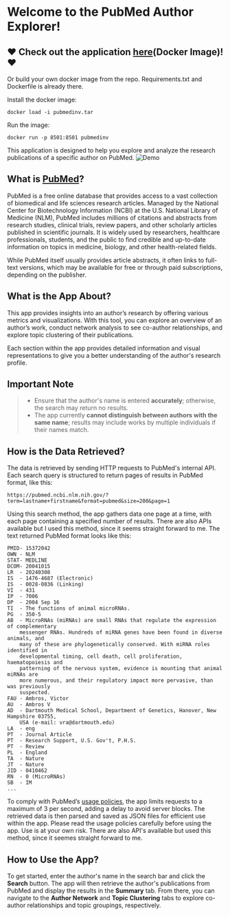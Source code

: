 # Welcome to the PubMed Author Explorer!


## ❤️ Check out the application [here](https://drive.google.com/file/d/1bgL30_DIe4LexvdLM-zcd6VvCow2ztyF/view?usp=drive_link)(Docker Image)! ❤️
Or build your own docker image from the repo. Requirements.txt and Dockerfile is already there. 

Install the docker image:
```
docker load -i pubmedinv.tar
```

Run the image:
```
docker run -p 8501:8501 pubmedinv
```



This application is designed to help you explore and analyze the research publications of a specific author on PubMed.
![Demo](demo.gif)

## What is [PubMed](https://pubmed.ncbi.nlm.nih.gov/)?
PubMed is a free online database that provides access to a vast collection of biomedical and life sciences research articles. Managed by the National Center for Biotechnology Information (NCBI) at the U.S. National Library of Medicine (NLM), PubMed includes millions of citations and abstracts from research studies, clinical trials, review papers, and other scholarly articles published in scientific journals. It is widely used by researchers, healthcare professionals, students, and the public to find credible and up-to-date information on topics in medicine, biology, and other health-related fields.

While PubMed itself usually provides article abstracts, it often links to full-text versions, which may be available for free or through paid subscriptions, depending on the publisher.

## What is the App About?
This app provides insights into an author’s research by offering various metrics and visualizations. With this tool, you can explore an overview of an author’s work, conduct network analysis to see co-author relationships, and explore topic clustering of their publications.

Each section within the app provides detailed information and visual representations to give you a better understanding of the author's research profile.

## Important Note
> - Ensure that the author's name is entered **accurately**; otherwise, the search may return no results.
> - The app currently **cannot distinguish between authors with the same name**; results may include works by multiple individuals if their names match.

## How is the Data Retrieved?
The data is retrieved by sending HTTP requests to PubMed's internal API. Each search query is structured to return pages of results in PubMed format, like this:

`https://pubmed.ncbi.nlm.nih.gov/?term=lastname+firstname&format=pubmed&size=200&page=1`

Using this search method, the app gathers data one page at a time, with each page containing a specified 
number of results. There are also APIs available but I used this method, since it seems straight forward to me. The text returned PubMed format looks like this:

```
PMID- 15372042
OWN - NLM
STAT- MEDLINE
DCOM- 20041015
LR  - 20240308
IS  - 1476-4687 (Electronic)
IS  - 0028-0836 (Linking)
VI  - 431
IP  - 7006
DP  - 2004 Sep 16
TI  - The functions of animal microRNAs.
PG  - 350-5
AB  - MicroRNAs (miRNAs) are small RNAs that regulate the expression of complementary 
    messenger RNAs. Hundreds of miRNA genes have been found in diverse animals, and 
    many of these are phylogenetically conserved. With miRNA roles identified in 
    developmental timing, cell death, cell proliferation, haematopoiesis and 
    patterning of the nervous system, evidence is mounting that animal miRNAs are 
    more numerous, and their regulatory impact more pervasive, than was previously 
    suspected.
FAU - Ambros, Victor
AU  - Ambros V
AD  - Dartmouth Medical School, Department of Genetics, Hanover, New Hampshire 03755, 
    USA (e-mail: vra@dartmouth.edu)
LA  - eng
PT  - Journal Article
PT  - Research Support, U.S. Gov't, P.H.S.
PT  - Review
PL  - England
TA  - Nature
JT  - Nature
JID - 0410462
RN  - 0 (MicroRNAs)
SB  - IM    
...
```

To comply with PubMed’s [usage policies](https://www.ncbi.nlm.nih.gov/home/about/policies/), the app limits requests to a maximum of 3 per second, adding a delay to avoid server blocks. The retrieved data is then parsed and saved as JSON files for efficient use within the app. Please read the usage policies carefully before using the app. Use is at your own risk. There are also API's available but used this method, since it seemes straight forward to me.

## How to Use the App?
To get started, enter the author's name in the search bar and click the **Search** button. The app will then retrieve the author's publications from PubMed and display the results in the **Summary** tab. From there, you can navigate to the **Author Network** and **Topic Clustering** tabs to explore co-author relationships and topic groupings, respectively.


